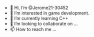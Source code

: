- 👋 Hi, I’m @Jerome21-30452
- 👀 I’m interested in game development.
- 🌱 I’m currently learning C++
- 💞️ I’m looking to collaborate on ...
- 📫 How to reach me ...

<!---
Jerome21-30452/Jerome21-30452 is a ✨ special ✨ repository because its `README.md` (this file) appears on your GitHub profile.
You can click the Preview link to take a look at your changes.
--->
